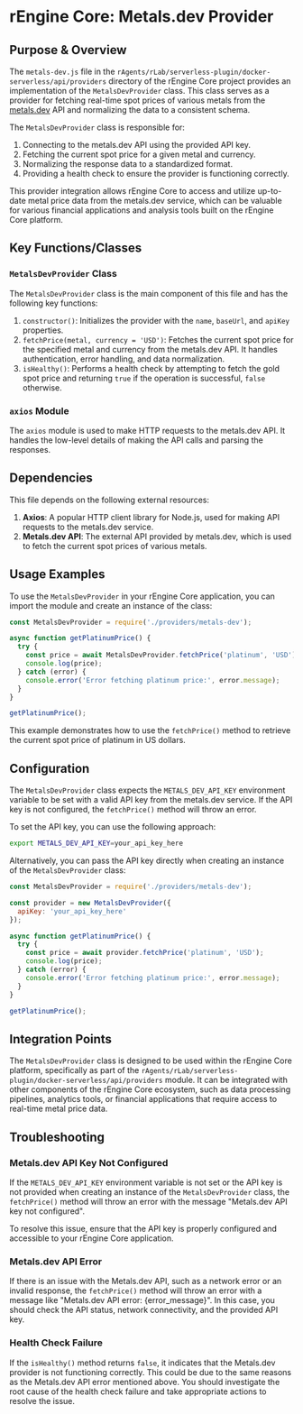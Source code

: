 # rEngine Core: Metals.dev Provider

## Purpose & Overview

The `metals-dev.js` file in the `rAgents/rLab/serverless-plugin/docker-serverless/api/providers` directory of the rEngine Core project provides an implementation of the `MetalsDevProvider` class. This class serves as a provider for fetching real-time spot prices of various metals from the [metals.dev](https://metals.dev/) API and normalizing the data to a consistent schema.

The `MetalsDevProvider` class is responsible for:

1. Connecting to the metals.dev API using the provided API key.
2. Fetching the current spot price for a given metal and currency.
3. Normalizing the response data to a standardized format.
4. Providing a health check to ensure the provider is functioning correctly.

This provider integration allows rEngine Core to access and utilize up-to-date metal price data from the metals.dev service, which can be valuable for various financial applications and analysis tools built on the rEngine Core platform.

## Key Functions/Classes

### `MetalsDevProvider` Class

The `MetalsDevProvider` class is the main component of this file and has the following key functions:

1. `constructor()`: Initializes the provider with the `name`, `baseUrl`, and `apiKey` properties.
2. `fetchPrice(metal, currency = 'USD')`: Fetches the current spot price for the specified metal and currency from the metals.dev API. It handles authentication, error handling, and data normalization.
3. `isHealthy()`: Performs a health check by attempting to fetch the gold spot price and returning `true` if the operation is successful, `false` otherwise.

### `axios` Module

The `axios` module is used to make HTTP requests to the metals.dev API. It handles the low-level details of making the API calls and parsing the responses.

## Dependencies

This file depends on the following external resources:

1. **Axios**: A popular HTTP client library for Node.js, used for making API requests to the metals.dev service.
2. **Metals.dev API**: The external API provided by metals.dev, which is used to fetch the current spot prices of various metals.

## Usage Examples

To use the `MetalsDevProvider` in your rEngine Core application, you can import the module and create an instance of the class:

```javascript
const MetalsDevProvider = require('./providers/metals-dev');

async function getPlatinumPrice() {
  try {
    const price = await MetalsDevProvider.fetchPrice('platinum', 'USD');
    console.log(price);
  } catch (error) {
    console.error('Error fetching platinum price:', error.message);
  }
}

getPlatinumPrice();
```

This example demonstrates how to use the `fetchPrice()` method to retrieve the current spot price of platinum in US dollars.

## Configuration

The `MetalsDevProvider` class expects the `METALS_DEV_API_KEY` environment variable to be set with a valid API key from the metals.dev service. If the API key is not configured, the `fetchPrice()` method will throw an error.

To set the API key, you can use the following approach:

```bash
export METALS_DEV_API_KEY=your_api_key_here
```

Alternatively, you can pass the API key directly when creating an instance of the `MetalsDevProvider` class:

```javascript
const MetalsDevProvider = require('./providers/metals-dev');

const provider = new MetalsDevProvider({
  apiKey: 'your_api_key_here'
});

async function getPlatinumPrice() {
  try {
    const price = await provider.fetchPrice('platinum', 'USD');
    console.log(price);
  } catch (error) {
    console.error('Error fetching platinum price:', error.message);
  }
}

getPlatinumPrice();
```

## Integration Points

The `MetalsDevProvider` class is designed to be used within the rEngine Core platform, specifically as part of the `rAgents/rLab/serverless-plugin/docker-serverless/api/providers` module. It can be integrated with other components of the rEngine Core ecosystem, such as data processing pipelines, analytics tools, or financial applications that require access to real-time metal price data.

## Troubleshooting

### Metals.dev API Key Not Configured

If the `METALS_DEV_API_KEY` environment variable is not set or the API key is not provided when creating an instance of the `MetalsDevProvider` class, the `fetchPrice()` method will throw an error with the message "Metals.dev API key not configured".

To resolve this issue, ensure that the API key is properly configured and accessible to your rEngine Core application.

### Metals.dev API Error

If there is an issue with the Metals.dev API, such as a network error or an invalid response, the `fetchPrice()` method will throw an error with a message like "Metals.dev API error: {error_message}". In this case, you should check the API status, network connectivity, and the provided API key.

### Health Check Failure

If the `isHealthy()` method returns `false`, it indicates that the Metals.dev provider is not functioning correctly. This could be due to the same reasons as the Metals.dev API error mentioned above. You should investigate the root cause of the health check failure and take appropriate actions to resolve the issue.
